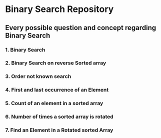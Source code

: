 # Binary Search Repository

## Every possible question and concept regarding Binary Search

### 1. Binary Search

### 2. Binary Search on reverse Sorted array

### 3. Order not known search

### 4. First and last occurrence of an Element

### 5. Count of an element in a sorted array

### 6. Number of times a sorted array is rotated

### 7. Find an Element in a Rotated sorted Array
